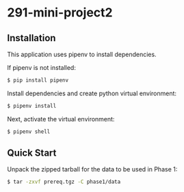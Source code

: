 # 291-mini-project2


## Installation

This application uses pipenv to install dependencies.

If pipenv is not installed:

```sh
$ pip install pipenv
```

Install dependencies and create python virtual environment:

```sh
$ pipenv install
```

Next, activate the virtual environment:

```sh
$ pipenv shell
```

## Quick Start

Unpack the zipped tarball for the data to be used in Phase 1:

```sh
$ tar -zxvf prereq.tgz -C phase1/data
```

